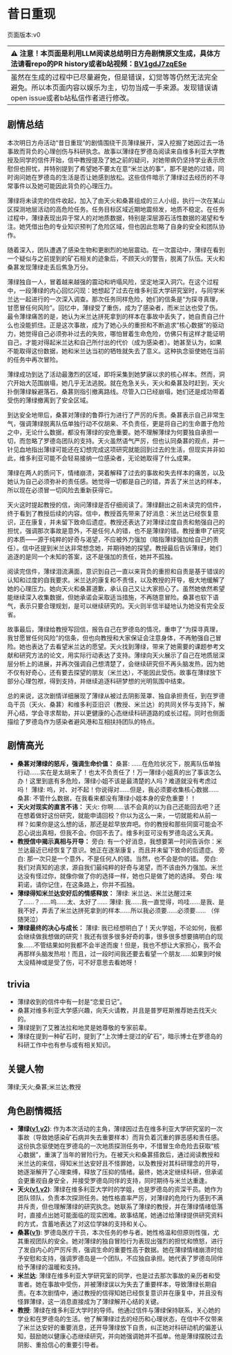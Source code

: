 # 昔日重现
页面版本:v0
 

| :warning: 注意！本页面是利用LLM阅读总结明日方舟剧情原文生成，具体方法请看repo的PR history或者b站视频：[BV1gdJ7zqESe](https://www.bilibili.com/video/BV1gdJ7zqESe/)         |
|:----------------------------|
| 虽然在生成的过程中已尽量避免，但是错误，幻觉等等仍然无法完全避免。所以本页面内容以娱乐为主，切勿当成一手来源。发现错误请open issue或者b站私信作者进行修改。|



## 剧情总结
本次明日方舟活动“昔日重现”的剧情围绕干员薄绿展开，深入挖掘了她因过去一场事故而背负的心理创伤与科研执念。故事以薄绿在罗德岛阅读来自维多利亚大学教授及同学的信件开始，信中教授提及了她之前的疑问，对她带病仍坚持学业表示欣慰但也担忧，并特别提到了希望她不要太在意“米兰达的事”，那不是她的过错，同时询问她在罗德岛的生活是否让她感到放松。这些信件暗示了薄绿过去经历的不寻常事件以及她可能因此背负的心理压力。

薄绿将未读完的信件收起，加入了由天火和桑葚组成的三人小组，执行一次在某山区探测地层活动的高危险任务。任务目标区域近期地震频发，地质不稳定。在任务过程中，薄绿表现出异于常人的对地质数据，特别是深层源石活性数据的渴望和专注。她凭借出色的专业知识预判了危险区域，但也因此忽略了自身的安全和团队协作。

随着深入，团队遭遇了感染生物和更剧烈的地层震动。在一次震动中，薄绿在看到一个疑似与之前提到的矿石相关的迹象后，不顾天火的警告，脱离了队伍。天火和桑葚发现薄绿走丢后焦急万分。

薄绿独自一人，冒着越来越强的震动和坍塌风险，坚定地深入洞穴。在这个过程中，一段薄绿的内心回忆闪现：她想起了过去在维多利亚大学研究室时，与同学米兰达一起进行的一次深入调查。那次任务同样危险，她们的信条是“为探寻真理，甘愿冒任何风险”。回忆中，薄绿受了重伤，成为了感染者，而米兰达也受了伤。最令薄绿痛苦的是，她认为米兰达拼死拿到的样本在事故中丢失了，她自责自己什么也没能抓住。正是这次事故，成为了她心头的重担和不断追求“核心数据”的驱动力，她觉得自己必须弥补过去的失败，哪怕冒着生命危险，仿佛只有这样才能证明自己，才能对得起米兰达和自己所付出的代价（成为感染者）。她甚至认为，如果不能取得这份数据，她和米兰达当初的牺牲就失去了意义。这种执念驱使她在当前的任务中再次冒险。

薄绿成功到达了活动最激烈的区域，即将采集到她梦寐以求的核心样本。然而，洞穴开始大范围崩塌，她几乎无法逃脱。就在危急关头，天火和桑葚及时赶到，天火扑倒薄绿躲避落石，桑葚则指引撤离路线。尽管入口已经崩塌，她们还是成功带着受伤的薄绿撤离到了安全区域。

到达安全地带后，桑葚对薄绿的鲁莽行为进行了严厉的斥责。桑葚表示自己非常生气，强调薄绿脱离队伍单独行动不仅胡来、不负责任，更是将自己的生命置于危险之中，无论什么数据，都没有薄绿的安危重要。她不理解薄绿为何要独自承担一切，而忽略了罗德岛团队的支持。天火虽然语气严厉，但也认同桑葚的观点，并一针见血地指出薄绿可能还在幻想完成这项研究就能回到过去的生活，但现实并非如此，维多利亚可能不会轻易接纳一位感染者，无论她取得了什么成果。

薄绿在两人的质问下，情绪崩溃，哭着解释了过去的事故和失去样本的痛苦，以及她认为自己必须弥补的责任感。她觉得一切都是自己的错，弄丢了米兰达的样本，所以现在必须冒一切风险去重新获得它。

天火这时提起教授的信，询问薄绿是否仔细阅读了。薄绿翻出之前未读完的信件，终于看到了教授后续的内容。信中，教授首先带来了好消息：米兰达已经恢复意识，正在康复，并未留下致命后遗症。教授还表达了对薄绿过度自责和勉强自己的担忧，强调那次事故是意外，不是任何人的错，也不是薄绿的错。教授重申了研究的本质——源于纯粹的好奇与渴望，不应被外力强加（暗指薄绿强加给自己的责任）。信中还提到米兰达非常想念她，并期待她的探望。教授最后告诉薄绿，她们追逐的是同一个未知的答案，这不是强加的责任，她并不孤独。

阅读完信件，薄绿泪流满面，意识到自己一直以来背负的重担和自责是基于错误的认知和过度的自我要求。米兰达的康复和不责怪，以及教授的开导，极大地缓解了她的心理压力。她向天火和桑葚道歉，承认自己又让大家担心了。虽然她依然希望能继续深入收集数据，但她承诺会采取适当措施，不再随意冒险。桑葚也软下语气，表示只要合理规划，是可以继续研究的。天火则半信半疑地认为她没有完全反省。

故事最后，薄绿给教授写回信，报告自己在罗德岛的情况，重申了“为探寻真理，我甘愿冒任何风险”的信条，但也向教授和大家保证会注意身体，不再勉强自己冒险。她也表达了去看望米兰达的愿望。天火找到薄绿，带来了她需要的课题参考文献和研究方法的论文，用实际行动表达了支持。薄绿向天火展示了自己在地质层深层分析上的进展，并再次强调自己想清楚了，会继续研究但不再头脑发热，因为她不仅有好奇心，还有要去探望的朋友（米兰达），不能因此受伤。故事在薄绿放下部分心理包袱，得到支持，并继续追逐科研梦想的光明氛围中结束。

总的来说，这次剧情详细展现了薄绿从被过去阴影笼罩、独自承担责任，到在罗德岛干员（天火、桑葚）和维多利亚旧识（教授、米兰达）的共同关怀与支持下，解开心结，学会寻求帮助，并以更健康的心态继续科研道路的成长过程。同时也侧面描绘了罗德岛作为感染者避风港和互相扶持团队的特点。
## 剧情高光
*   **桑葚对薄绿的怒斥，强调生命价值：**
    桑葚: ......在危险状况下，脱离队伍单独行动......实在是太胡来了！也太不负责任了！万一薄绿小姐真的出了事该怎么办！这里到底有多危险，薄绿小姐不该是最清楚的人吗？难道就没有考虑过吗！
    薄绿: 呜，对、对不起！你说得对......但是，我必须要收集核心数据......
    桑葚: 不管什么数据，在我看来都没有薄绿小姐本身的安危重要！！
*   **天火对现实的直言不讳：**
    天火: 你啊......该不会真的以为自己还能回去吧？还在想着做好这份研究，就能申请回校？你以为这么一来，一切就能和从前一样？如果你是这么想的话，那还是趁早放弃吧。你的教授和那些同窗可能会不忍心说出真相，但我不会。你回不去了。维多利亚可没有罗德岛这么天真。
*   **教授信中揭示真相与开导：**
    旁白: 有一个好消息，我想要第一时间告诉你：米兰达最近已经恢复了意识。她正在逐渐康复，而且并未留下致命的后遗症。
    旁白: 那一次只是一个意外，不是任何人的错。当然，也不会是你的错。
    旁白: 我们对真知的追求，源自我们最纯粹的好奇与渴望，而不该由外力强加。米兰达没有怪过你，就像你做了你的选择一样，她也只是做了她的选择。
    旁白: 埃莉诺，请你记住，在这条路上，你并不孤独。
*   **薄绿得知米兰达安好后的情感释放：**
    薄绿: 米兰达、米兰达醒过来了......？......呜......太、太好了......
    薄绿: 我......我一直觉得，呜哇......是我、是我不好，弄丢了米兰达拼死拿到的样本......所以我必须要......必须要......
    （伴随哭泣）
*   **薄绿最终的决心与成长：**
    薄绿: 我已经想明白了！天火学姐，不论如何，我都会继续做我想做的研究！我还有很多很多好奇的事，很多很多想要搞明白的现象......不管结果如何我都不会半途而废！但是，我也不想让大家担心，我不会再那样头脑发热啦！而且，过一段时间我还要去看望一个朋友......如果到时候太没精神或是受了伤，可不好意思去看她呀！
## trivia
*   薄绿收到的信件中有一封是“恋爱日记”。
*   桑葚对维多利亚大学感兴趣，向天火请教，并且是普罗旺斯推荐她去找天火的。
*   薄绿提到了艾雅法拉和地灵是她尊敬的专家前辈。
*   薄绿在提到一种矿石时，提到了“上次博士提过的矿石”，暗示博士在罗德岛的科研工作中也有参与或有相关知识。
## 关键人物
薄绿;天火;桑葚;米兰达;教授
## 角色剧情概括
-   **薄绿([v1](../chars/char_388_mint.md),[v2](../char_v3/char_388_mint.md))**: 作为本次活动的主角，薄绿因过去在维多利亚大学研究室的一次事故（导致她感染矿石病并失去重要样本）而背负着沉重的罪恶感和责任感。这份执念驱使她在罗德岛的一次地质探测任务中，不惜冒生命危险去获取“核心数据”，重演了当年的冒险行为。在被天火和桑葚搭救后，通过阅读教授和米兰达的来信，得知米兰达安好且不怪罪她，以及教授对其科研理念的开导，她逐渐解开了心理束缚，释放了压抑的情绪。最终，她决定继续科研，但承诺会更重视自身安全，并接受罗德岛同伴的支持，同时期待与米兰达重逢。
-   **天火([v1](../chars/char_166_skfire.md),[v2](../char_v3/char_166_skfire.md))**: 薄绿在维多利亚大学时的学姐，也是罗德岛的资深干员。她作为团队领队，负责本次探测任务。她性格直率严厉，对薄绿的危险行为感到不满并斥责，但也理解薄绿的研究执念。她联系了薄绿的教授，并在薄绿情绪低落时，直接点出她可能面临的现实困难。故事结尾，她通过给薄绿提供研究资料的方式，含蓄地表达了对这位学妹的支持和关心。
-   **桑葚([v1](../chars/char_473_mberry.md))**: 罗德岛医疗干员，本次任务的参与者。她性格温和但原则性强，尤其重视团队的安全。她对薄绿的独自冒险行为表现出强烈的担忧和愤怒，进行了发自内心的严厉斥责，强调生命的重要性高于数据。她在薄绿情绪崩溃时给予安慰和支持，强调罗德岛是一个团队，不应独自承担。她代表了罗德岛同伴给予薄绿的温暖和支持。
-   **米兰达**: 薄绿在维多利亚大学研究室的同学，也是过去那次事故的亲历者和受害者。她在事故中受伤，并被薄绿误以为失去了重要样本，导致薄绿长期自责。在本次剧情中，通过教授的信得知她已经恢复意识并在康复中，并且没有怪罪薄绿，这一消息直接成为了薄绿解开心结的关键。
-   **教授**: 薄绿在维多利亚大学时的导师。他通过信件与薄绿保持联系，关心她的学业和在罗德岛的生活。他了解薄绿过去的经历和心理状态，在信中不仅带来了米兰达安好的重要消息，还开导薄绿放下自责，纠正她对科研动机的偏差认知，鼓励她以健康心态继续研究，并向她强调她并不孤单。他是薄绿摆脱过去阴影、重拾信心的重要引导者。